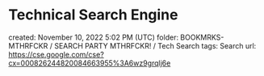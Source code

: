 # Technical Search Engine

created: November 10, 2022 5:02 PM (UTC)
folder: BOOKMRKS-MTHRFCKR / SEARCH PARTY MTHRFCKR! / Tech Search
tags: Search
url: https://cse.google.com/cse?cx=000826244820084663955%3A6wz9grqlj6e